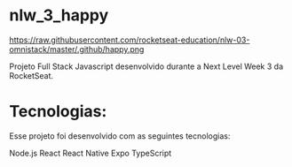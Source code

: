 # nlw_3_happy

https://raw.githubusercontent.com/rocketseat-education/nlw-03-omnistack/master/.github/happy.png

Projeto Full Stack Javascript desenvolvido durante a Next Level Week 3 da RocketSeat.


# Tecnologias:

Esse projeto foi desenvolvido com as seguintes tecnologias:

Node.js
React
React Native
Expo
TypeScript
